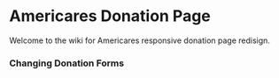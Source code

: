 # Americares Donation Page
Welcome to the wiki for Americares responsive donation page redisign.

### Changing Donation Forms
